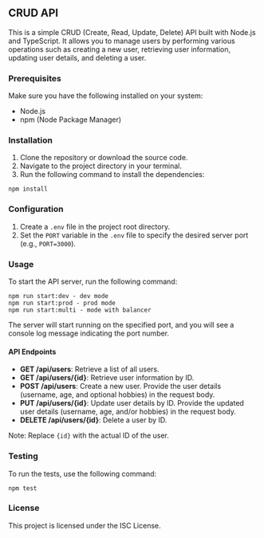 ## CRUD API

This is a simple CRUD (Create, Read, Update, Delete) API built with Node.js and TypeScript. It allows you to manage users by performing various operations such as creating a new user, retrieving user information, updating user details, and deleting a user.

### Prerequisites

Make sure you have the following installed on your system:

- Node.js
- npm (Node Package Manager)

### Installation

1. Clone the repository or download the source code.
2. Navigate to the project directory in your terminal.
3. Run the following command to install the dependencies:

```shell
npm install
```

### Configuration

1. Create a `.env` file in the project root directory.
2. Set the `PORT` variable in the `.env` file to specify the desired server port (e.g., `PORT=3000`).

### Usage

To start the API server, run the following command:

```shell
npm run start:dev - dev mode
npm run start:prod - prod mode
npm run start:multi - mode with balancer
```

The server will start running on the specified port, and you will see a console log message indicating the port number.

#### API Endpoints

- **GET /api/users**: Retrieve a list of all users.
- **GET /api/users/{id}**: Retrieve user information by ID.
- **POST /api/users**: Create a new user. Provide the user details (username, age, and optional hobbies) in the request body.
- **PUT /api/users/{id}**: Update user details by ID. Provide the updated user details (username, age, and/or hobbies) in the request body.
- **DELETE /api/users/{id}**: Delete a user by ID.

Note: Replace `{id}` with the actual ID of the user.

### Testing

To run the tests, use the following command:

```shell
npm test
```

### License

This project is licensed under the ISC License.